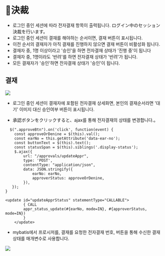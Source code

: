 # 📝決裁
- 로그인 중인 세션에 따라 전자결재 항목이 출력됩니다.  ログイン中のセッション決裁を行います。
- 로그인 중인 세션이 결재를 해야하는 순서이면, 결재 버튼이 표시됩니다.
- 이전 순서의 결재자가 아직 결재를 진행하지 않으면 결재 버튼이 비활성화 됩니다.
- 결재자 중, 1명 이상이라고 '승인'을 하면 전자결재 상태가 '진행 중'이 됩니다
- 결재자 중, 1명이라도 '반려'를 하면 전자결재 상태가 '반려'가 됩니다.
- 모든 결재자가 '승인'하면 잔자결재 상태가 '승인'이 됩니다.

## 결재
<img src="https://github.com/leewoosang-hub/CollaVore/blob/master/images/accepctOrDenine.PNG">

- 로그인 중인 세션이 결재자에 포함된 전자결재 상세화면, 본인의 결재순서라면 '대기' 이미지 대신 승인여부 버튼이 표시됩니다.
  
- 承認ボタンをクリックすると、ajax를 통해 전자결재의 상태를 변경합니다.。
  
```
  $(".approveBtn").on('click', function(event) {
	const approveOrDenine = $(this).val();
    const earNo = this.getAttribute('data-ear-no');
    const buttonText = $(this).text();
    const statusSpan = $(this).siblings('.display-status');
    $.ajax({
        url: "/approvals/updateAppr",
        type: 'POST',
        contentType: "application/json",
        data: JSON.stringify({
            earNo: earNo,
            approverStatus: approveOrDenine,
        }),
   });
}
```

```
<update id="updateApprStatus" statementType="CALLABLE">
		{ CALL
		appr_status_update(#{earNo, mode=IN}, #{approverStatus, mode=IN})
		}
	</update>
```

- mybatis에서 프로시저를, 결재를 요청한 전자결재 번호, 버튼을 통해 수신한 결재상태를 매개변수로 사용합니다.

>>


  <img src="https://github.com/leewoosang-hub/CollaVore/blob/master/images/approved.PNG">
  

  
